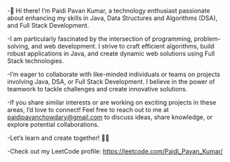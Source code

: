 -👋 Hi there! I’m Paidi Pavan Kumar, a technology enthusiast passionate about enhancing my skills in Java, Data Structures and Algorithms (DSA), and Full Stack Development.

-I am particularly fascinated by the intersection of programming, problem-solving, and web development. I strive to craft efficient algorithms, build robust applications in Java, and create dynamic web solutions using Full Stack technologies.

-I’m eager to collaborate with like-minded individuals or teams on projects involving Java, DSA, or Full Stack Development. I believe in the power of teamwork to tackle challenges and create innovative solutions.

-If you share similar interests or are working on exciting projects in these areas, I’d love to connect! Feel free to reach out to me at paidipavanchowdary@gmail.com to discuss ideas, share knowledge, or explore potential collaborations.

-Let’s learn and create together! 🚀✨

-Check out my LeetCode profile: https://leetcode.com/Paidi_Pavan_Kumar/

<!---
Paidi-Pavan-Kumar/Paidi-Pavan-Kumar is a ✨ special ✨ repository because its `README.md` (this file) appears on your GitHub profile.
You can click the Preview link to take a look at your changes.
--->
